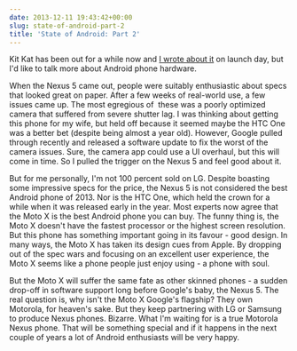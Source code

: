 ```yaml
---
date: 2013-12-11 19:43:42+00:00
slug: state-of-android-part-2
title: 'State of Android: Part 2'
---
```


Kit Kat has been out for a while now and [I wrote about it](http://wordbit.com/state-of-android/) on launch day, but I'd like to talk more about Android phone hardware.

When the Nexus 5 came out, people were suitably enthusiastic about specs that looked great on paper. After a few weeks of real-world use, a few issues came up. The most egregious of  these was a poorly optimized camera that suffered from severe shutter lag. I was thinking about getting this phone for my wife, but held off because it seemed maybe the HTC One was a better bet (despite being almost a year old). However, Google pulled through recently and released a software update to fix the worst of the camera issues. Sure, the camera app could use a UI overhaul, but this will come in time. So I pulled the trigger on the Nexus 5 and feel good about it.

But for me personally, I'm not 100 percent sold on LG. Despite boasting some impressive specs for the price, the Nexus 5 is not considered the best Android phone of 2013. Nor is the HTC One, which held the crown for a while when it was released early in the year. Most experts now agree that the Moto X is the best Android phone you can buy. The funny thing is, the Moto X doesn't have the fastest processor or the highest screen resolution. But this phone has something important going in its favour - good design. In many ways, the Moto X has taken its design cues from Apple. By dropping out of the spec wars and focusing on an excellent user experience, the Moto X seems like a phone people just enjoy using - a phone with soul.

But the Moto X will suffer the same fate as other skinned phones - a sudden drop-off in software support long before Google's baby, the Nexus 5. The real question is, why isn't the Moto X Google's flagship? They own Motorola, for heaven's sake. But they keep partnering with LG or Samsung to produce Nexus phones. Bizarre. What I'm waiting for is a true Motorola Nexus phone. That will be something special and if it happens in the next couple of years a lot of Android enthusiasts will be very happy.
